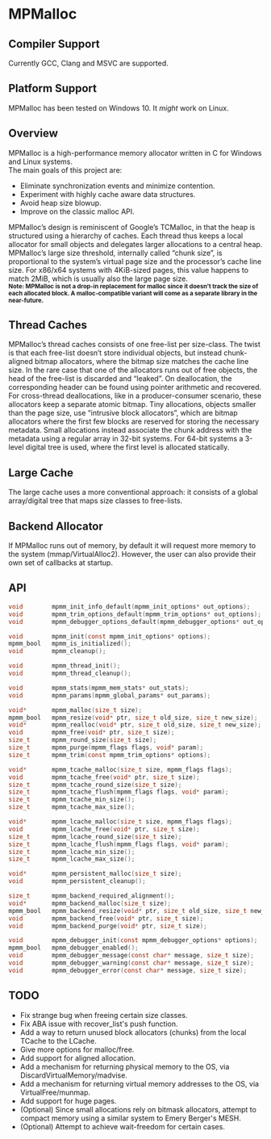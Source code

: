 # MPMalloc

## Compiler Support

Currently GCC, Clang and MSVC are supported.  

## Platform Support

MPMalloc has been tested on Windows 10. It *might* work on Linux.

## Overview

MPMalloc is a high-performance memory allocator written in C for Windows and Linux systems.  
The main goals of this project are:
-	Eliminate synchronization events and minimize contention.
-	Experiment with highly cache aware data structures.
-	Avoid heap size blowup.
-	Improve on the classic malloc API.  

MPMalloc’s design is reminiscent of Google’s TCMalloc, in that the heap is structured using a hierarchy of caches. Each thread thus keeps a local allocator for small objects and delegates larger allocations to a central heap. MPMalloc’s large size threshold, internally called “chunk size”, is proportional to the system’s virtual page size and the processor’s cache line size. For x86/x64 systems with 4KiB-sized pages, this value happens to match 2MiB, which is usually also the large page size.  
<sub>**Note: MPMalloc is not a drop-in replacement for malloc since it doesn’t track the size of each allocated block. A malloc-compatible variant will come as a separate library in the near-future.**</sub>

## Thread Caches
MPMalloc’s thread caches consists of one free-list per size-class. The twist is that each free-list doesn’t store individual objects, but instead chunk-aligned bitmap allocators, where the bitmap size matches the cache line size. In the rare case that one of the allocators runs out of free objects, the head of the free-list is discarded and “leaked”. On deallocation, the corresponding header can be found using pointer arithmetic and recovered. For cross-thread deallocations, like in a producer-consumer scenario, these allocators keep a separate atomic bitmap.
Tiny allocations, objects smaller than the page size, use “intrusive block allocators”, which are bitmap allocators where the first few blocks are reserved for storing the necessary metadata. Small allocations instead associate the chunk address with the metadata using a regular array in 32-bit systems. For 64-bit systems a 3-level digital tree is used, where the first level is allocated statically.

## Large Cache
The large cache uses a more conventional approach: it consists of a global array/digital tree that maps size classes to free-lists.

## Backend Allocator
If MPMalloc runs out of memory, by default it will request more memory to the system (mmap/VirtualAlloc2). However, the user can also provide their own set of callbacks at startup.

## API

```c
void        mpmm_init_info_default(mpmm_init_options* out_options);
void        mpmm_trim_options_default(mpmm_trim_options* out_options);
void        mpmm_debugger_options_default(mpmm_debugger_options* out_options);

void        mpmm_init(const mpmm_init_options* options);
mpmm_bool   mpmm_is_initialized();
void        mpmm_cleanup();

void        mpmm_thread_init();
void        mpmm_thread_cleanup();

void        mpmm_stats(mpmm_mem_stats* out_stats);
void        mpmm_params(mpmm_global_params* out_params);

void*	    mpmm_malloc(size_t size);
mpmm_bool   mpmm_resize(void* ptr, size_t old_size, size_t new_size);
void*	    mpmm_realloc(void* ptr, size_t old_size, size_t new_size);
void        mpmm_free(void* ptr, size_t size);
size_t      mpmm_round_size(size_t size);
size_t      mpmm_purge(mpmm_flags flags, void* param);
size_t      mpmm_trim(const mpmm_trim_options* options);

void*	    mpmm_tcache_malloc(size_t size, mpmm_flags flags);
void        mpmm_tcache_free(void* ptr, size_t size);
size_t      mpmm_tcache_round_size(size_t size);
size_t      mpmm_tcache_flush(mpmm_flags flags, void* param);
size_t      mpmm_tcache_min_size();
size_t      mpmm_tcache_max_size();

void*    	mpmm_lcache_malloc(size_t size, mpmm_flags flags);
void        mpmm_lcache_free(void* ptr, size_t size);
size_t      mpmm_lcache_round_size(size_t size);
size_t      mpmm_lcache_flush(mpmm_flags flags, void* param);
size_t      mpmm_lcache_min_size();
size_t      mpmm_lcache_max_size();

void*	    mpmm_persistent_malloc(size_t size);
void        mpmm_persistent_cleanup();

size_t      mpmm_backend_required_alignment();
void*	    mpmm_backend_malloc(size_t size);
mpmm_bool   mpmm_backend_resize(void* ptr, size_t old_size, size_t new_size);
void        mpmm_backend_free(void* ptr, size_t size);
void        mpmm_backend_purge(void* ptr, size_t size);

void        mpmm_debugger_init(const mpmm_debugger_options* options);
mpmm_bool   mpmm_debugger_enabled();
void        mpmm_debugger_message(const char* message, size_t size);
void        mpmm_debugger_warning(const char* message, size_t size);
void        mpmm_debugger_error(const char* message, size_t size);
```

## TODO
- Fix strange bug when freeing certain size classes.
- Fix ABA issue with recover_list's push function.
- Add a way to return unused block allocators (chunks) from the local TCache to the LCache.
- Give more options for malloc/free.
- Add support for aligned allocation.
- Add a mechanism for returning physical memory to the OS, via DiscardVirtualMemory/madvise.
- Add a mechanism for returning virtual memory addresses to the OS, via VirtualFree/munmap.  
- Add support for huge pages.
- (Optional) Since small allocations rely on bitmask allocators, attempt to compact memory using a similar system to Emery Berger's MESH.
- (Optional) Attempt to achieve wait-freedom for certain cases.
